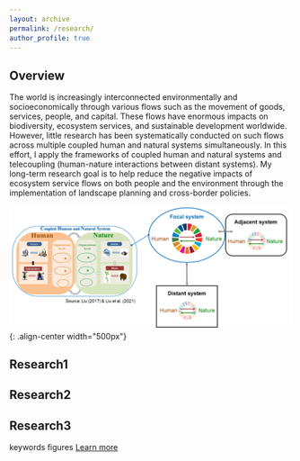 ```yaml
---
layout: archive
permalink: /research/
author_profile: true
---
```


## Overview

The world is increasingly interconnected environmentally and socioeconomically through various flows such as the movement of goods, services, people, and capital. These flows have enormous impacts on biodiversity, ecosystem services, and sustainable development worldwide. However, little research has been systematically conducted on such flows across multiple coupled human and natural systems simultaneously. In this effort, I apply the frameworks of coupled human and natural systems and telecoupling (human-nature interactions between distant systems). My long-term research goal is to help reduce the negative impacts of ecosystem service flows on both people and the environment through the implementation of landscape planning and cross-border policies.

![CHANSframework](../images/CHANS_Telecoupling_framework.png){: .align-center width="500px"}

## Research1

## Research2

## Research3

keywords
figures
[Learn more]()


